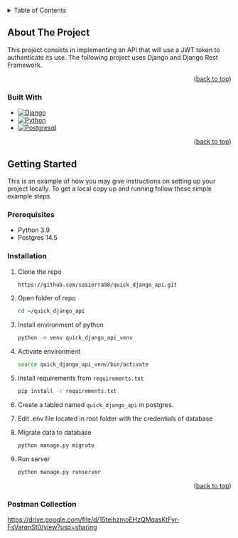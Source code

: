 <!-- Improved compatibility of back to top link: See: https://github.com/othneildrew/Best-README-Template/pull/73 -->
<a name="readme-top"></a>

<!-- TABLE OF CONTENTS -->
<details>
  <summary>Table of Contents</summary>
  <ol>
    <li>
      <a href="#about-the-project">About The Project</a>
      <ul>
        <li><a href="#built-with">Built With</a></li>
      </ul>
    </li>
    <li>
      <a href="#getting-started">Getting Started</a>
      <ul>
        <li><a href="#prerequisites">Prerequisites</a></li>
        <li><a href="#installation">Installation</a></li>
      </ul>
    </li>
  </ol>
</details>



<!-- ABOUT THE PROJECT -->
## About The Project
This project consists in implementing an API that will use a JWT token to authenticate its use. The following
project uses Django and Django Rest Framework.
<p align="right">(<a href="#readme-top">back to top</a>)</p>



### Built With

* [![Django][Django.com]][Django-url]
* [![Python][Python.com]][Python-url]
* [![Postgresql][Postgres.com]][Postgres-url]

<p align="right">(<a href="#readme-top">back to top</a>)</p>



<!-- GETTING STARTED -->
## Getting Started

This is an example of how you may give instructions on setting up your project locally.
To get a local copy up and running follow these simple example steps.

### Prerequisites
* Python 3.9
* Postgres 14.5

### Installation

1. Clone the repo
   ```sh
   https://github.com/sasierra98/quick_django_api.git
   ```
2. Open folder of repo
   ```sh
   cd ~/quick_django_api
   ```
3. Install environment of python
    ```sh
   python -m venv quick_django_api_venv
   ```
4. Activate environment
    ```sh
   source quick_django_api_venv/bin/activate
   ```
5. Install requirements from `requirements.txt`
   ```sh
   pip install -r requirements.txt
   ```
6. Create a tabled named `quick_django_api` in postgres.

7. Edit .env file located in root folder with the credentials of database

8. Migrate data to database
   ```sh
   python manage.py migrate
   ```
9. Run server
   ```sh
   python manage.py runserver
   ```
<p align="right">(<a href="#readme-top">back to top</a>)</p>

### Postman Collection
https://drive.google.com/file/d/15teihzmoEHzQMqasKtFyr-FsVarqnSt0/view?usp=sharing
<!-- MARKDOWN LINKS & IMAGES -->
<!-- https://www.markdownguide.org/basic-syntax/#reference-style-links -->
[Django.com]: https://img.shields.io/badge/Django-092E20?style=for-the-badge&logo=django&logoColor=white
[Django-url]: https://www.djangoproject.com/
[Python.com]: https://img.shields.io/badge/Python-14354C?style=for-the-badge&logo=python&logoColor=white
[Python-url]: https://www.python.org/
[Postgres.com]: https://img.shields.io/badge/PostgreSQL-316192?style=for-the-badge&logo=postgresql&logoColor=white
[Postgres-url]: https://www.postgresql.org/